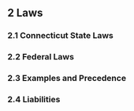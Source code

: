 ## 2 Laws

### 2.1 Connecticut State Laws

### 2.2 Federal Laws

### 2.3 Examples and Precedence

### 2.4 Liabilities
